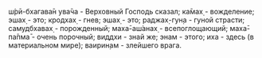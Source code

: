 ш́рӣ-бхагава̄н ува̄ча - Верховный Господь сказал; ка̄мах̣ - вожделение; эшах̣ - это; кродхах̣ - гнев; эшах̣ - это; раджах̣-гун̣а - гуной страсти; самудбхавах̣ - порожденный; маха̄-аш́анах̣ - всепоглощающий; маха̄-па̄пма̄ - очень порочный; виддхи - знай же; энам - этого; иха - здесь (в материальном мире); ваирин̣ам - злейшего врага.